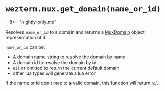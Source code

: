 # `wezterm.mux.get_domain(name_or_id)`

--8<-- "nightly-only.md"

Resolves `name_or_id` to a domain and returns a
[MuxDomain](../MuxDomain/index.md) object representation of it.

`name_or_id` can be:

* A domain name string to resolve the domain by name
* A domain id to resolve the domain by id
* `nil` or omitted to return the current default domain
* other lua types will generate a lua error

If the name or id don't map to a valid domain, this function will return `nil`.

